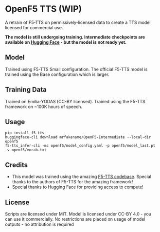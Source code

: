 # OpenF5 TTS (WIP)

A retrain of F5-TTS on permissively-licensed data to create a TTS model licensed for commercial use.

**The model is still undergoing training. Intermediate checkpoints are available on [Hugging Face](https://huggingface.co/mrfakename/OpenF5-Intermediate) - but the model is not ready yet.**

## Model

Trained using F5-TTS Small configuration. The official F5-TTS model is trained using the Base configuration which is larger.

## Training Data

Trained on Emilia-YODAS (CC-BY licensed). Trained using the F5-TTS framework on ~100K hours of speech.

## Usage

```
pip install f5-tts
huggingface-cli download mrfakename/OpenF5-Intermediate --local-dir openf5
f5-tts_infer-cli -mc openf5/model_config.yaml -p openf5/model_last.pt  -v openf5/vocab.txt
```

## Credits

* This model was trained using the amazing [F5-TTS codebase](https://github.com/SWivid/F5-TTS). Special thanks to the authors of F5-TTS for the amazing framework!
* Special thanks to Hugging Face for providing access to compute!

## License

Scripts are licensed under MIT. Model is licensed under CC-BY 4.0 - you can use it commercially. No restrictions are placed on usage of model outputs - no attribution is required
